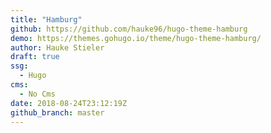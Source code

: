 ```yaml
---
title: "Hamburg"
github: https://github.com/hauke96/hugo-theme-hamburg
demo: https://themes.gohugo.io/theme/hugo-theme-hamburg/
author: Hauke Stieler
draft: true
ssg:
  - Hugo
cms:
  - No Cms
date: 2018-08-24T23:12:19Z
github_branch: master
---
```

